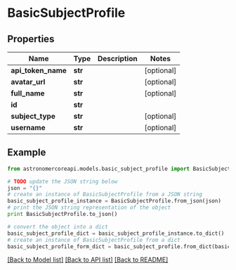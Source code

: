# BasicSubjectProfile


## Properties
Name | Type | Description | Notes
------------ | ------------- | ------------- | -------------
**api_token_name** | **str** |  | [optional] 
**avatar_url** | **str** |  | [optional] 
**full_name** | **str** |  | [optional] 
**id** | **str** |  | 
**subject_type** | **str** |  | [optional] 
**username** | **str** |  | [optional] 

## Example

```python
from astronomercoreapi.models.basic_subject_profile import BasicSubjectProfile

# TODO update the JSON string below
json = "{}"
# create an instance of BasicSubjectProfile from a JSON string
basic_subject_profile_instance = BasicSubjectProfile.from_json(json)
# print the JSON string representation of the object
print BasicSubjectProfile.to_json()

# convert the object into a dict
basic_subject_profile_dict = basic_subject_profile_instance.to_dict()
# create an instance of BasicSubjectProfile from a dict
basic_subject_profile_form_dict = basic_subject_profile.from_dict(basic_subject_profile_dict)
```
[[Back to Model list]](../README.md#documentation-for-models) [[Back to API list]](../README.md#documentation-for-api-endpoints) [[Back to README]](../README.md)


